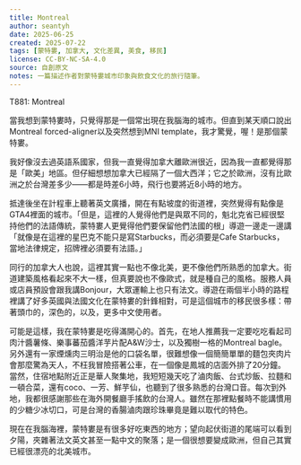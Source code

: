 ```yaml
---
title: Montreal
author: seantyh
date: 2025-06-25
created: 2025-07-22
tags: [蒙特婁, 加拿大, 文化差異, 美食, 移民]
license: CC-BY-NC-SA-4.0
source: 自創原文
notes: 一篇描述作者對蒙特婁城市印象與飲食文化的旅行隨筆。
---
```

T881: Montreal

當我想到蒙特婁時，只覺得那是一個常出現在我腦海的城市。但直到某天順口說出Montreal forced-aligner以及突然想到MNI template，我才驚覺，喔！是那個蒙特婁。

我好像沒去過英語系國家，但我一直覺得加拿大離歐洲很近，因為我一直都覺得那是「歐美」地區。但仔細想想加拿大已經隔了一個大西洋；它之於歐洲，沒有比歐洲之於台灣差多少——都是時差6小時，飛行也要將近8小時的地方。

抵達後坐在計程車上聽著英文廣播，開在有點坡度的街道裡，突然覺得有點像是GTA4裡面的城市。「但是，這裡的人覺得他們是與眾不同的，魁北克省已經很堅持他們的法語傳統，蒙特婁人更覺得他們要保留他們法國的根」導遊一邊走一邊講「就像是在這裡的星巴克不能只是寫Starbucks，而必須要是Cafe Starbucks，當地法律規定，招牌裡必須要有法語。」

同行的加拿大人也說，這裡其實一點也不像北美，更不像他們所熟悉的加拿大。街道建築風格看起來不大一樣，但真要說也不像歐式，就是種自己的風格。服務人員或店員預設會跟我講Bonjour，大眾運輸上也只有法文。導遊在兩個半小時的路程裡講了好多英國與法國文化在蒙特婁的針鋒相對，可是這個城市的移民很多樣：帶著頭巾的，深色的，以及，更多中文使用者。

可能是這樣，我在蒙特婁是吃得滿開心的。首先，在地人推薦我一定要吃吃看起司肉汁醬薯條、樂事蕃茄醬洋芋片配A&W沙士，以及獨樹一格的Montreal bagle。另外還有一家煙燻肉三明治是他的口袋名單，很難想像一個簡簡單單的麵包夾肉片會那麼驚為天人，不枉我冒險搭著公車，在一個像是鳳城的店面外排了20分鐘。當然，住宿地點附近正是華人聚集地，我短短幾天吃了滷肉飯、台式炒飯、拉麵和一頓合菜，還有coco、一芳、鮮芋仙，也聽到了很多熟悉的台灣口音。每次到外地，我都很感謝那些在海外開餐廳手搖飲的台灣人。雖然在那裡點餐時不能講慣用的少糖少冰切口，可是台灣的香腸滷肉跟珍珠畢竟是難以取代的特色。

現在在我腦海裡，蒙特婁是有很多好吃東西的地方；望向起伏街道的尾端可以看到夕陽，夾雜著法文英文甚至一點中文的聚落；是一個很想要變成歐洲，但自己其實已經很漂亮的北美城市。